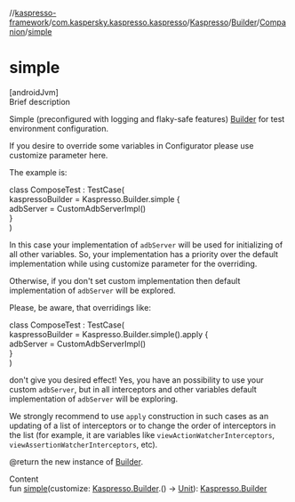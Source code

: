 //[kaspresso-framework](../../../../index.md)/[com.kaspersky.kaspresso.kaspresso](../../../index.md)/[Kaspresso](../../index.md)/[Builder](../index.md)/[Companion](index.md)/[simple](simple.md)



# simple  
[androidJvm]  
Brief description  




Simple (preconfigured with logging and flaky-safe features) [Builder](../index.md) for test environment configuration.



If you desire to override some variables in Configurator please use customize parameter here.



The example is:

class ComposeTest : TestCase(  
    kaspressoBuilder = Kaspresso.Builder.simple {  
        adbServer = CustomAdbServerImpl()  
    }  
)

In this case your implementation of ``adbServer`` will be used for initializing of all other variables. So, your implementation has a priority over the default implementation while using customize parameter for the overriding.



Otherwise, if you don't set custom implementation then default implementation of ``adbServer`` will be explored.



Please, be aware, that overridings like:

class ComposeTest : TestCase(  
    kaspressoBuilder = Kaspresso.Builder.simple().apply {  
        adbServer = CustomAdbServerImpl()  
    }  
)

don't give you desired effect! Yes, you have an possibility to use your custom ``adbServer``, but in all interceptors and other variables default implementation of ``adbServer`` will be exploring.



We strongly recommend to use ``apply`` construction in such cases as an updating of a list of interceptors or to change the order of interceptors in the list (for example, it are variables like ``viewActionWatcherInterceptors``, ``viewAssertionWatcherInterceptors``, etc).



@return the new instance of [Builder](../index.md).



  
Content  
fun [simple](simple.md)(customize: [Kaspresso.Builder](../index.md).() -> [Unit](https://kotlinlang.org/api/latest/jvm/stdlib/kotlin/-unit/index.html)): [Kaspresso.Builder](../index.md)  



